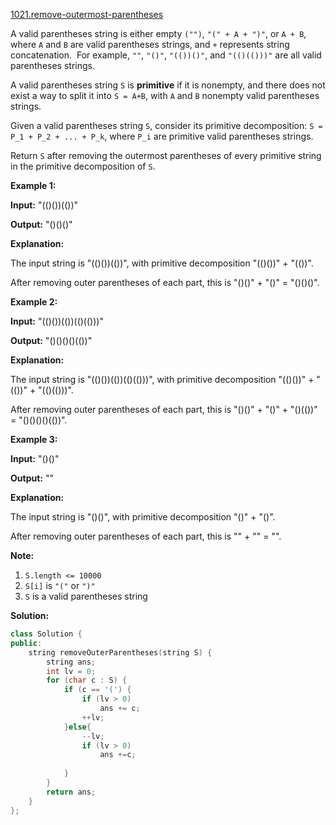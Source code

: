 [1021.remove-outermost-parentheses](https://leetcode.com/problems/remove-outermost-parentheses/)  

A valid parentheses string is either empty `("")`, `"(" + A + ")"`, or `A + B`, where `A` and `B` are valid parentheses strings, and `+` represents string concatenation.  For example, `""`, `"()"`, `"(())()"`, and `"(()(()))"` are all valid parentheses strings.

A valid parentheses string `S` is **primitive** if it is nonempty, and there does not exist a way to split it into `S = A+B`, with `A` and `B` nonempty valid parentheses strings.

Given a valid parentheses string `S`, consider its primitive decomposition: `S = P_1 + P_2 + ... + P_k`, where `P_i` are primitive valid parentheses strings.

Return `S` after removing the outermost parentheses of every primitive string in the primitive decomposition of `S`.

**Example 1:**

  
**Input:** "(()())(())"
  
**Output:** "()()()"
  
**Explanation:** 
  
The input string is "(()())(())", with primitive decomposition "(()())" + "(())".
  
After removing outer parentheses of each part, this is "()()" + "()" = "()()()".
  

**Example 2:**

  
**Input:** "(()())(())(()(()))"
  
**Output:** "()()()()(())"
  
**Explanation:** 
  
The input string is "(()())(())(()(()))", with primitive decomposition "(()())" + "(())" + "(()(()))".
  
After removing outer parentheses of each part, this is "()()" + "()" + "()(())" = "()()()()(())".
  

**Example 3:**

  
**Input:** "()()"
  
**Output:** ""
  
**Explanation:** 
  
The input string is "()()", with primitive decomposition "()" + "()".
  
After removing outer parentheses of each part, this is "" + "" = "".
  

**Note:**

1.  `S.length <= 10000`
2.  `S[i]` is `"("` or `")"`
3.  `S` is a valid parentheses string  



**Solution:**  

```cpp
class Solution {
public:
    string removeOuterParentheses(string S) {
        string ans;
        int lv = 0;
        for (char c : S) {
            if (c == '(') {
                if (lv > 0)
                    ans += c;
                ++lv;
            }else{
                --lv;
                if (lv > 0)
                    ans +=c;
                
            }
        }
        return ans;
    }
};
```
      